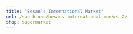 ```yaml
---
title: "Besan’s International Market"
url: /san-bruno/besans-international-market-2/
shop: supermarket
---
```

